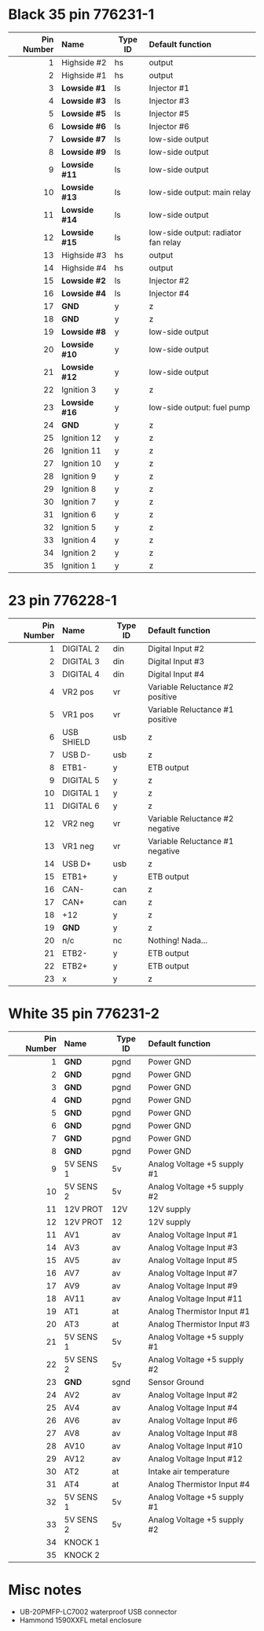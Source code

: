 





# Black 35 pin 776231-1

|Pin Number|Name      | Type ID | Default function                   |
| ---:|:------------- | ----- |:------------------------------------ |
|  1  |Highside #2    | hs    | output                               |
|  2  |Highside #1    | hs    | output                               |
|  3  |**Lowside #1** | ls    | Injector #1                          |
|  4  |**Lowside #3** | ls    | Injector #3                          |
|  5  |**Lowside #5** | ls    | Injector #5                          |
|  6  |**Lowside #6** | ls    | Injector #6                          |
|  7  |**Lowside #7** | ls    | low-side output                      |
|  8  |**Lowside #9** | ls    | low-side output                      |
|  9  |**Lowside #11**| ls    | low-side output                      |
| 10  |**Lowside #13**| ls    | low-side output: main relay          |
| 11  |**Lowside #14**| ls    | low-side output                      |
| 12  |**Lowside #15**| ls    | low-side output: radiator fan relay  |
| 13  |Highside #3    | hs    | output                               |
| 14  |Highside #4    | hs    | output                               |
| 15  |**Lowside #2** | ls    | Injector #2                          |
| 16  |**Lowside #4** | ls    | Injector #4                          |
| 17  | **GND**       | y     |z                                     |
| 18  | **GND**       | y     |z                                     |
| 19  |**Lowside #8** | y     | low-side output                      |
| 20  |**Lowside #10**| y     | low-side output                      |
| 21  |**Lowside #12**| y     | low-side output                      |
| 22  | Ignition 3    | y     |z                                     |
| 23  |**Lowside #16**| y     | low-side output: fuel pump           |
| 24  | **GND**       | y     |z                                     |
| 25  | Ignition 12   | y     |z                                     |
| 26  | Ignition 11   | y     |z                                     |
| 27  | Ignition 10   | y     |z                                     |
| 28  | Ignition 9    | y     |z                                     |
| 29  | Ignition 8    | y     |z                                     |
| 30  | Ignition 7    | y     |z                                     |
| 31  | Ignition 6    | y     |z                                     |
| 32  | Ignition 5    | y     |z                                     |
| 33  | Ignition 4    | y     |z                                     |
| 34  | Ignition 2    | y     |z                                     |
| 35  | Ignition 1    | y     |z                                     |






# 23 pin 776228-1
|Pin Number|Name   | Type ID | Default function                   |
| ---:|:---------- | ----- |:------------------------------------ |
| 1   | DIGITAL 2  | din   | Digital Input #2                     |
| 2   | DIGITAL 3  | din   | Digital Input #3                     |
| 3   | DIGITAL 4  | din   | Digital Input #4                     |
| 4   | VR2 pos    | vr    | Variable Reluctance #2 positive      |
| 5   | VR1 pos    | vr    | Variable Reluctance #1 positive      |
| 6   | USB SHIELD | usb   |z                                     |
| 7   | USB D-     | usb   |z                                     |
| 8   | ETB1-      | y     | ETB output                           |
| 9   | DIGITAL 5  | y     |z                                     |
| 10  | DIGITAL 1  | y     |z                                     |
| 11  | DIGITAL 6  | y     |z                                     |
| 12  | VR2 neg    | vr    | Variable Reluctance #2 negative      |
| 13  | VR1 neg    | vr    | Variable Reluctance #1 negative      |
| 14  | USB D+     | usb   |z                                     |
| 15  | ETB1+      | y     | ETB output                           |
| 16  | CAN-       | can   |z                                     |
| 17  | CAN+       | can   |z                                     |
| 18  | +12        | y     |z                                     |
| 19  | **GND**    | y     |z                                     |
| 20  | n/c        | nc    | Nothing! Nada...                     |
| 21  | ETB2-      | y     | ETB output                           |
| 22  | ETB2+      | y     | ETB output                           |
| 23  | x          | y     |z                                     |




# White 35 pin 776231-2
|Pin Number|Name   | Type ID | Default function                   |
| ---:|:---------- | ----- |:------------------------------------ |
| 1   | **GND**    | pgnd  | Power GND                            |
| 2   | **GND**    | pgnd  | Power GND                            |
| 3   | **GND**    | pgnd  | Power GND                            |
| 4   | **GND**    | pgnd  | Power GND                            |
| 5   | **GND**    | pgnd  | Power GND                            |
| 6   | **GND**    | pgnd  | Power GND                            |
| 7   | **GND**    | pgnd  | Power GND                            |
| 8   | **GND**    | pgnd  | Power GND                            |
| 9   | 5V SENS 1  | 5v    | Analog Voltage +5 supply #1          |
| 10  | 5V SENS 2  | 5v    | Analog Voltage +5 supply #2          |
| 11  | 12V PROT   | 12V   | 12V supply                           |
| 12  | 12V PROT   | 12    | 12V supply                           |
| 11  | AV1        | av    | Analog Voltage Input #1              |
| 14  | AV3        | av    | Analog Voltage Input #3              |
| 15  | AV5        | av    | Analog Voltage Input #5              |
| 16  | AV7        | av    | Analog Voltage Input #7              |
| 17  | AV9        | av    | Analog Voltage Input #9              |
| 18  | AV11       | av    | Analog Voltage Input #11             |  
| 19  | AT1        | at    | Analog Thermistor Input #1           |
| 20  | AT3        | at    | Analog Thermistor Input #3           |
| 21  | 5V SENS 1  | 5v    | Analog Voltage +5 supply #1          |
| 22  | 5V SENS 2  | 5v    | Analog Voltage +5 supply #2          |
| 23  | **GND**    | sgnd  | Sensor Ground                        |
| 24  | AV2        | av    | Analog Voltage Input #2              |
| 25  | AV4        | av    | Analog Voltage Input #4              |
| 26  | AV6        | av    | Analog Voltage Input #6              |
| 27  | AV8        | av    | Analog Voltage Input #8              |
| 28  | AV10       | av    | Analog Voltage Input #10             |
| 29  | AV12       | av    | Analog Voltage Input #12             |
| 30  | AT2        | at    | Intake air temperature               |
| 31  | AT4        | at    | Analog Thermistor Input #4           |
| 32  | 5V SENS 1  | 5v    | Analog Voltage +5 supply #1          |
| 33  | 5V SENS 2  | 5v    | Analog Voltage +5 supply #2          |
| 34  | KNOCK 1    |       |                                      |
| 35  | KNOCK 2    |       |                                      |


# Misc notes
- UB-20PMFP-LC7002 waterproof USB connector
- Hammond 1590XXFL metal enclosure